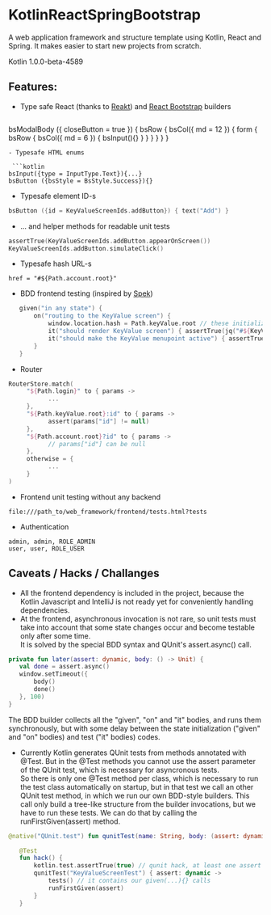 # KotlinReactSpringBootstrap
A web application framework and structure template using Kotlin, React and Spring. It makes easier to start new projects from scratch.

Kotlin 1.0.0-beta-4589

## Features:
- Type safe React (thanks to [Reakt](https://github.com/andrewoma/reakt)) and [React Bootstrap](https://react-bootstrap.github.io/) builders

   ```
bsModalBody ({ closeButton = true }) {
      bsRow {
            bsCol({ md = 12 }) {
                  form {
                        bsRow {
                              bsCol({ md = 6 }) {
                                    bsInput(){}
                              }
                        }
                  }
            }
      }
}
```
- Typesafe HTML enums

 ```kotlin
bsInput({type = InputType.Text}){...}
bsButton ({bsStyle = BsStyle.Success}){}
```
- Typesafe element ID-s

 ```kotlin
bsButton ({id = KeyValueScreenIds.addButton}) { text("Add") }
```
- ... and helper methods for readable unit tests

 ```kotlin
assertTrue(KeyValueScreenIds.addButton.appearOnScreen())
KeyValueScreenIds.addButton.simulateClick()
```
- Typesafe hash URL-s

 ```
href = "#${Path.account.root}"
```
- BDD frontend testing (inspired by [Spek](https://github.com/JetBrains/spek))

 ```kotlin
    given("in any state") {
        on("routing to the KeyValue screen") {
            window.location.hash = Path.keyValue.root // these initialization code runs before every "it" invocations
            it("should render KeyValue screen") { assertTrue(jq("#${KeyValueScreenIds.screenId}").size() == 1) }
            it("should make the KeyValue menupoint active") { assertTrue(jq("#${NavMenuIds.keyValue}").parent().hasClass("active")) }
        }
    }
```
- Router

 ```kotlin
RouterStore.match(
      "${Path.login}" to { params ->
            ...
      },
      "${Path.keyValue.root}:id" to { params ->
            assert(params["id"] != null)
      },
      "${Path.account.root}?id" to { params ->
            // params["id"] can be null
      },
      otherwise = {
            ...
      }
)
```
- Frontend unit testing without any backend

 ```
file:///path_to/web_framework/frontend/tests.html?tests
```
- Authentication

 ```
admin, admin, ROLE_ADMIN
user, user, ROLE_USER
```
## Caveats / Hacks / Challanges
- All the frontend dependency is included in the project, because the Kotlin Javascript and IntelliJ is not ready yet for conveniently handling dependencies.
- At the frontend, asynchronous invocation is not rare, so unit tests must take into account that some state changes occur and become testable only after some time.   
   It is solved by the special BDD syntax and QUnit's assert.async() call.  
   
 ```kotlin
 private fun later(assert: dynamic, body: () -> Unit) {  
    val done = assert.async()  
    window.setTimeout({  
        body()  
        done()  
    }, 100)  
 }
```  
   The BDD builder collects all the "given", "on" and "it" bodies, and runs them synchronously, but with some delay between the state initialization ("given" and "on" bodies) and test ("it" bodies) codes.
- Currently Kotlin generates QUnit tests from methods annotated with @Test. But in the @Test methods you cannot use the assert parameter of the QUnit test, which is necessary for asyncronous tests.  
So there is only one @Test method per class, which is necessary to run the test class automatically on startup, but in that test we call an other QUnit test method, in which we run our own BDD-style builders. This call only build a tree-like structure from the builder invocations, but we have to run these tests. We can do that by calling the runFirstGiven(assert) method.

 ```kotlin
@native("QUnit.test") fun qunitTest(name: String, body: (assert: dynamic)->Unit)
```

 ```kotlin
    @Test
    fun hack() {
        kotlin.test.assertTrue(true) // qunit hack, at least one assert must be present
        qunitTest("KeyValueScreenTest") { assert: dynamic ->
            tests() // it contains our given(...){} calls
            runFirstGiven(assert)
        }
    }
```
